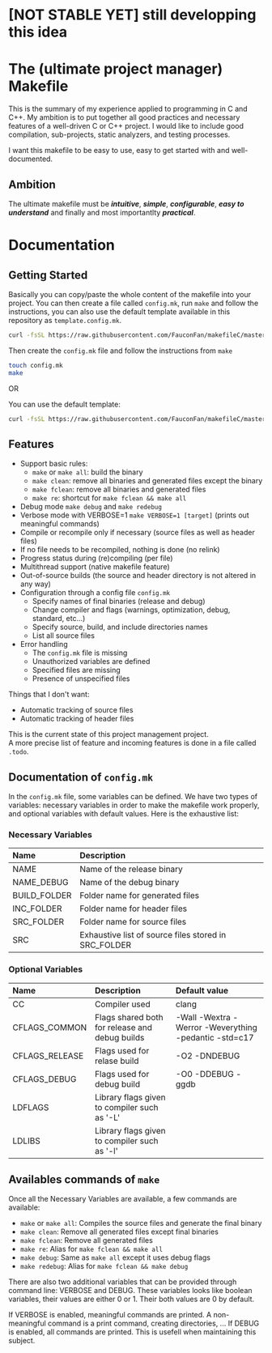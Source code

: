 # [NOT STABLE YET] still developping this idea

# The (ultimate project manager) Makefile

This is the summary of my experience applied to programming in C and C++. My ambition is to put together all good practices and necessary features of a well-driven C or C++ project. I would like to include good compilation, sub-projects, static analyzers, and testing processes.

I want this makefile to be easy to use, easy to get started with and well-documented.

## Ambition

The ultimate makefile must be ***intuitive***, ***simple***, ***configurable***, ***easy to understand*** and finally and most importantlty ***practical***.

# Documentation

## Getting Started

Basically you can copy/paste the whole content of the makefile into your project. You can then create a file called `config.mk`, run `make` and follow the instructions, you can also use the default template available in this repository as `template.config.mk`.

```bash
curl -fsSL https://raw.githubusercontent.com/FauconFan/makefileC/master/Makefile -o Makefile
```

Then create the `config.mk` file and follow the instructions from `make`

```bash
touch config.mk
make
```

OR

You can use the default template:

```bash
curl -fsSL https://raw.githubusercontent.com/FauconFan/makefileC/master/template.config.mk -o config.mk
```

## Features

- Support basic rules:
  - `make` or `make all`: build the binary
  - `make clean`: remove all binaries and generated files except the binary
  - `make fclean`: remove all binaries and generated files
  - `make re`: shortcut for `make fclean && make all`
- Debug mode `make debug` and `make redebug`
- Verbose mode with VERBOSE=1 `make VERBOSE=1 [target]` (prints out meaningful commands)
- Compile or recompile only if necessary (source files as well as header files)
- If no file needs to be recompiled, nothing is done (no relink)
- Progress status during (re)compiling (per file)
- Multithread support (native makefile feature)
- Out-of-source builds (the source and header directory is not altered in any way)
- Configuration through a config file `config.mk`
  - Specify names of final binaries (release and debug)
  - Change compiler and flags (warnings, optimization, debug, standard, etc...)
  - Specify source, build, and include directories names
  - List all source files
- Error handling
  - The `config.mk` file is missing
  - Unauthorized variables are defined
  - Specified files are missing
  - Presence of unspecified files

Things that I don't want:
- Automatic tracking of source files
- Automatic tracking of header files

This is the current state of this project management project.  
A more precise list of feature and incoming features is done in a file called `.todo`.

## Documentation of `config.mk`

In the `config.mk` file, some variables can be defined. We have two types of variables: necessary variables in order to make the makefile work properly, and optional variables with default values. Here is the exhaustive list:

### Necessary Variables

| Name | Description |
| :--- | :---        |
| NAME | Name of the release binary |
| NAME_DEBUG | Name of the debug binary |
| BUILD_FOLDER | Folder name for generated files |
| INC_FOLDER | Folder name for header files |
| SRC_FOLDER | Folder name for source files |
| SRC | Exhaustive list of source files stored in SRC_FOLDER |

### Optional Variables

| Name | Description | Default value |
| :--- | :---        | :---          |
| CC | Compiler used | clang |
| CFLAGS_COMMON | Flags shared both for release and debug builds | -Wall -Wextra -Werror -Weverything -pedantic -std=c17 |
| CFLAGS_RELEASE | Flags used for relase build | -O2 -DNDEBUG |
| CFLAGS_DEBUG | Flags used for debug build | -O0 -DDEBUG -ggdb |
| LDFLAGS | Library flags given to compiler such as '-L' | |
| LDLIBS | Library flags given to compiler such as '-l' | |

## Availables commands of `make`

Once all the Necessary Variables are available, a few commands are available:

- `make` or `make all`: Compiles the source files and generate the final binary
- `make clean`: Remove all generated files except final binaries
- `make fclean`: Remove all generated files
- `make re`: Alias for `make fclean && make all`
- `make debug`: Same as `make all` except it uses debug flags
- `make redebug`: Alias for `make fclean && make debug`

There are also two additional variables that can be provided through command line: VERBOSE and DEBUG. These variables looks like boolean variables, their values are either 0 or 1. Their both values are 0 by default.

If VERBOSE is enabled, meaningful commands are printed. A non-meaningful command is a print command, creating directories, ...
If DEBUG is enabled, all commands are printed. This is usefell when maintaining this subject.
